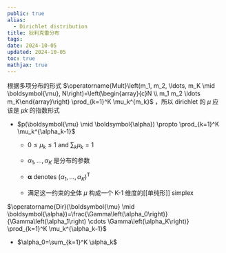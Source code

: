 ```yaml
---
public: true
alias:
  - Dirichlet distribution
title: 狄利克雷分布
tags:
date: 2024-10-05
updated: 2024-10-05
toc: true
mathjax: true
---
```


根据多项分布的形式 $\operatorname{Mult}\left(m_1, m_2, \ldots, m_K \mid \boldsymbol{\mu}, N\right)=\left(\begin{array}{c}N \\ m_1 m_2 \ldots m_K\end{array}\right) \prod_{k=1}^K \mu_k^{m_k}$
，所以 dirichlet 的 $\mu$ 应该是 $\mu k$ 的指数形式

  + $p(\boldsymbol{\mu} \mid \boldsymbol{\alpha}) \propto \prod_{k=1}^K \mu_k^{\alpha_k-1}$

    + $0 \leqslant \mu_k \leqslant 1$ and $\sum_k \mu_k=1$

    + $\alpha_1, \ldots, \alpha_K$ 是分布的参数

    + $\boldsymbol{\alpha}$ denotes $\left(\alpha_1, \ldots, \alpha_K\right)^{\mathrm{T}}$

    + 满足这一约束的全体 ${\mu}$ 构成一个 K-1 维度的[[单纯形]] simplex

$\operatorname{Dir}(\boldsymbol{\mu} \mid \boldsymbol{\alpha})=\frac{\Gamma\left(\alpha_0\right)}{\Gamma\left(\alpha_1\right) \cdots \Gamma\left(\alpha_K\right)} \prod_{k=1}^K \mu_k^{\alpha_k-1}$

  + $\alpha_0=\sum_{k=1}^K \alpha_k$


